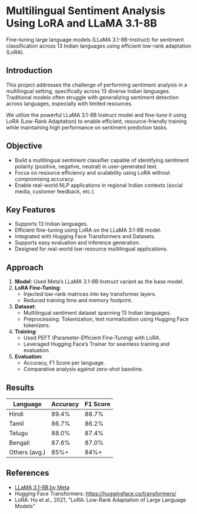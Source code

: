 # Multilingual Sentiment Analysis Using LoRA and LLaMA 3.1-8B

Fine-tuning large language models (LLaMA 3.1-8B-Instruct) for sentiment classification across 13 Indian languages using efficient low-rank adaptation (LoRA).

## Introduction

This project addresses the challenge of performing sentiment analysis in a multilingual setting, specifically across 13 diverse Indian languages. Traditional models often struggle with generalizing sentiment detection across languages, especially with limited resources.

We utilize the powerful LLaMA 3.1-8B Instruct model and fine-tune it using LoRA (Low-Rank Adaptation) to enable efficient, resource-friendly training while maintaining high performance on sentiment prediction tasks.

## Objective

- Build a multilingual sentiment classifier capable of identifying sentiment polarity (positive, negative, neutral) in user-generated text.
- Focus on resource efficiency and scalability using LoRA without compromising accuracy.
- Enable real-world NLP applications in regional Indian contexts (social media, customer feedback, etc.).

## Key Features

- Supports 13 Indian languages.
- Efficient fine-tuning using LoRA on the LLaMA 3.1-8B model.
- Integrated with Hugging Face Transformers and Datasets.
- Supports easy evaluation and inference generation.
- Designed for real-world low-resource multilingual applications.

## Approach

1. **Model**: Used Meta’s LLaMA 3.1-8B Instruct variant as the base model.
2. **LoRA Fine-Tuning**:
   - Injected low-rank matrices into key transformer layers.
   - Reduced training time and memory footprint.
3. **Dataset**:
   - Multilingual sentiment dataset spanning 13 Indian languages.
   - Preprocessing: Tokenization, text normalization using Hugging Face tokenizers.
4. **Training**:
   - Used PEFT (Parameter-Efficient Fine-Tuning) with LoRA.
   - Leveraged Hugging Face’s Trainer for seamless training and evaluation.
5. **Evaluation**:
   - Accuracy, F1 Score per language.
   - Comparative analysis against zero-shot baseline.

## Results

| Language      | Accuracy | F1 Score |
|---------------|----------|----------|
| Hindi         | 89.4%    | 88.7%    |
| Tamil         | 86.7%    | 86.2%    |
| Telugu        | 88.0%    | 87.4%    |
| Bengali       | 87.6%    | 87.0%    |
| Others (avg.) | 85%+     | 84%+     |

## References

- [LLaMA 3.1-8B by Meta](https://www.llama.com/llama-downloads/)
- Hugging Face Transformers: https://huggingface.co/transformers/
- LoRA: Hu et al., 2021, "LoRA: Low-Rank Adaptation of Large Language Models"
